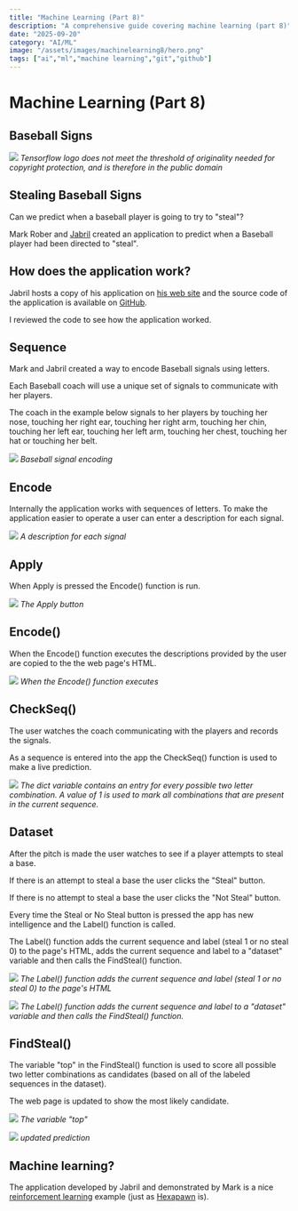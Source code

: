 ```yaml
---
title: "Machine Learning (Part 8)"
description: "A comprehensive guide covering machine learning (part 8)"
date: "2025-09-20"
category: "AI/ML"
image: "/assets/images/machinelearning8/hero.png"
tags: ["ai","ml","machine learning","git","github"]
---
```


# Machine Learning (Part 8)

## Baseball Signs

![](/assets/images/machinelearning8/tensorflow-logo.svg)
*Tensorflow logo does not meet the threshold of originality needed for copyright protection, and is therefore in the public domain*


## Stealing Baseball Signs

Can we predict when a baseball player is going to try to "steal"?

Mark Rober and [Jabril](https://www.youtube.com/channel/UCQALLeQPoZdZC4JNUboVEUg) created an application to predict when a Baseball player had been directed to "steal".


## How does the application work?

Jabril hosts a copy of his application on [his web site](https://jabrils.com/sp/) and the source code of the application is available on [GitHub](https://github.com/Jabrils/Uncle-Rober-Baseball-Predictor/blob/master/simple%20model%20website/index.html).

I reviewed the code to see how the application worked.


## Sequence

Mark and Jabril created a way to encode Baseball signals using letters. 

Each Baseball coach will use a unique set of signals to communicate with her players.

The coach in the example below signals to her players by touching her nose, touching her right ear, touching her right arm, touching her chin, touching her left ear, touching her left arm, touching her chest, touching her hat or touching her belt.

![](/assets/images/machinelearning8/screen-shot-2022-06-11-at-7.25.24-pm-1271x712.png)
*Baseball signal encoding*


## Encode

Internally the application works with sequences of letters. To make the application easier to operate a user can enter a description for each signal.

![](/assets/images/machinelearning8/screen-shot-2022-06-14-at-7.35.41-pm-1536x797.png)
*A description for each signal*


## Apply

When Apply is pressed the Encode() function is run.

![](/assets/images/machinelearning8/screen-shot-2022-06-14-at-7.37.52-pm-1536x826.png)
*The Apply button*


## Encode()

When the Encode() function executes the descriptions provided by the user are copied to the the web page's HTML.

![](/assets/images/machinelearning8/screen-shot-2022-06-14-at-7.42.56-pm-1536x796.png)
*When the Encode() function executes*


## CheckSeq()

The user watches the coach communicating with the players and records the signals. 

As a sequence is entered into the app the CheckSeq() function is used to make a live prediction.

![](/assets/images/machinelearning8/screen-shot-2022-06-14-at-8.57.22-pm-1536x825.png)
*The dict variable contains an entry for every possible two letter combination. A value of 1 is used to mark all combinations that are present in the *current* sequence.*


## Dataset

After the pitch is made the user watches to see if a player attempts to steal a base. 

If there is an attempt to steal a base the user clicks the "Steal" button.

If there is no attempt to steal a base the user clicks the "Not Steal" button.

Every time the Steal or No Steal button is pressed the app has new intelligence and the Label() function is called.

The Label() function adds the current sequence and label (steal 1 or no steal 0) to the page's HTML, adds the current sequence and label to a "dataset" variable and then calls the FindSteal() function.

![](/assets/images/machinelearning8/screen-shot-2022-06-11-at-7.22.42-pm-1272x715.png)
*The Label() function adds the current sequence and label (steal 1 or no steal 0) to the page's HTML*

![](/assets/images/machinelearning8/screen-shot-2022-06-14-at-8.16.13-pm-1536x784.png)
*The Label() function adds the current sequence and label to a "dataset" variable and then calls the FindSteal() function.*


## FindSteal()

The variable "top" in the FindSteal() function is used to score all possible two letter combinations as candidates (based on all of the labeled sequences in the dataset).

The web page is updated to show the most likely candidate.

![](/assets/images/machinelearning8/screen-shot-2022-06-15-at-8.45.57-am-1536x892.png)
*The variable "top"*

![](/assets/images/machinelearning8/screen-shot-2022-06-15-at-8.53.55-am-1126x330.png)
*updated prediction*


## Machine learning?

The application developed by Jabril and demonstrated by Mark is a nice [reinforcement learning](https://www.techtarget.com/searchenterpriseai/definition/reinforcement-learning) example (just as [Hexapawn](machineLearning1.html) is).
